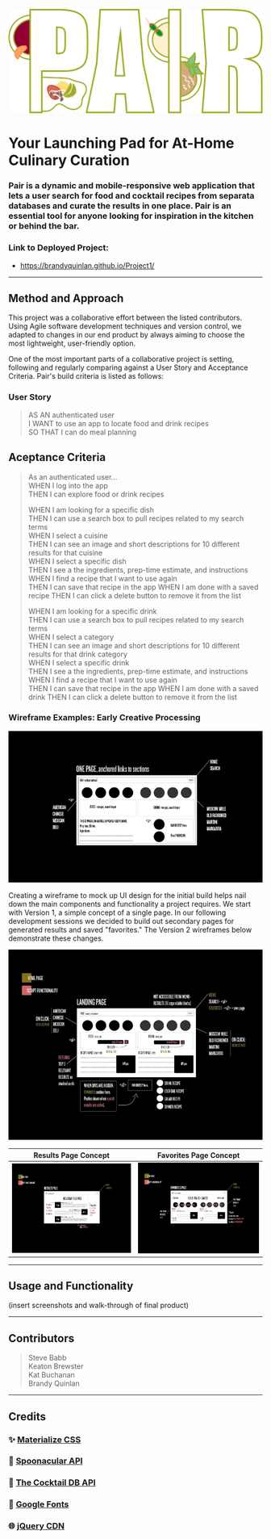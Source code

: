 ![Wireframe: Version 1](assets/img/pair-test.png)

# Your Launching Pad for At-Home Culinary Curation

### Pair is a dynamic and mobile-responsive web application that lets a user search for food and cocktail recipes from separata databases and curate the results in one place. Pair is an essential tool for anyone looking for inspiration in the kitchen or behind the bar.

### Link to Deployed Project:
* https://brandyquinlan.github.io/Project1/

---
## Method and Approach

This project was a collaborative effort between the listed contributors. Using Agile software development techniques and version control, we adapted to changes in our end product by always aiming to choose the most lightweight, user-friendly option.

One of the most important parts of a collaborative project is setting, following and regularly comparing against a User Story and Acceptance Criteria. Pair's build criteria is listed as follows:


### User Story

> AS AN authenticated user  
> I WANT to use an app to locate food and drink recipes  
> SO THAT I can do meal planning  


## Aceptance Criteria

> As an authenticated user...  
> WHEN I log into the app  
> THEN I can explore food or drink recipes  
>     
> WHEN I am looking for a specific dish   
> THEN I can use a search box to pull recipes related to my search terms     
> WHEN I select a cuisine  
> THEN I can see an image and short descriptions for 10 different results for that cuisine  
> WHEN I select a specific dish  
> THEN I see a the ingredients, prep-time estimate, and instructions  
> WHEN I find a recipe that I want to use again  
> THEN I can save that recipe in the app
> WHEN I am done with a saved recipe
> THEN I can click a delete button to remove it from the list    
>    
> WHEN I am looking for a specific drink   
> THEN I can use a search box to pull recipes related to my search terms  
> WHEN I select a category  
> THEN I can see an image and short descriptions for 10 different results for that drink category  
> WHEN I select a specific drink  
> THEN I see a the ingredients, prep-time estimate, and instructions  
> WHEN I find a recipe that I want to use again  
> THEN I can save that recipe in the app 
> WHEN I am done with a saved drink
> THEN I can click a delete button to remove it from the list 


### Wireframe Examples: Early Creative Processing

![Wireframe: Version 1](assets/wireframes/wireframe_v1.png)

Creating a wireframe to mock up UI design for the initial build helps nail down the main components and functionality a project requires. We start with Version 1, a simple concept of a single page. In our following development sessions we decided to build out secondary pages for generated results and saved "favorites." The Version 2 wireframes below demonstrate these changes. 

![Wireframe: Version 2: Landing Page](assets/wireframes/wireframe_v2_landing.jpg)

Results Page Concept            |  Favorites Page Concept
:-------------------------:|:-------------------------:
![Wireframe: Version 2: Results Page](assets/wireframes/wireframe_v2_results.jpg)  |  ![Wireframe: Version 2: Favorites Page](assets/wireframes/wireframe_v2_favorites.jpg)

---
## Usage and Functionality

(insert screenshots and walk-through of final product)

---
## Contributors


> Steve Babb  
> Keaton Brewster  
> Kat Buchanan  
> Brandy Quinlan  


---
## Credits


### :sparkles: [Materialize CSS](https://materializecss.com/)
### :fork_and_knife: [Spoonacular API](https://spoonacular.com/)
### :tropical_drink: [The Cocktail DB API](https://www.thecocktaildb.com/)
### :blue_book: [Google Fonts](https://code.jquery.com/)
### :globe_with_meridians: [jQuery CDN](https://fonts.google.com/)
